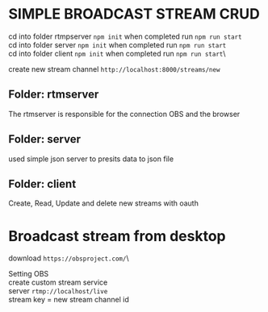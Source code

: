 # SIMPLE BROADCAST STREAM CRUD
 
cd  into folder rtmpserver ```npm init``` when completed run ```npm run start```\
cd  into folder server ```npm init``` when completed run ```npm run start```\
cd  into folder  client ```npm init``` when completed run ```npm run start```\

create new stream channel ```http://localhost:8000/streams/new```

## Folder: rtmserver 
The rtmserver is responsible for the connection OBS and the browser

## Folder: server 
used simple json server to presits data to json file 

## Folder: client 
Create, Read, Update and delete new streams with oauth

# Broadcast stream from desktop
download ```https://obsproject.com/```\

Setting OBS\
create custom stream service\
server ```rtmp://localhost/live```\
stream key = new stream channel id